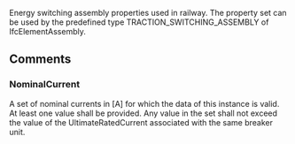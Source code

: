 Energy switching assembly properties used in railway. The property set can be used by the predefined type TRACTION_SWITCHING_ASSEMBLY of IfcElementAssembly.

<!-- end of short definition -->



## Comments

### NominalCurrent

A set of nominal currents in [A] for which the data of this instance is valid. At least one value shall be provided. Any value in the set shall not exceed the value of the
UltimateRatedCurrent associated with the same breaker unit.

